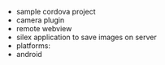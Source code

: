 * sample cordova project
 * camera plugin
 * remote webview
 * silex application to save images on server
* platforms:
 * android
